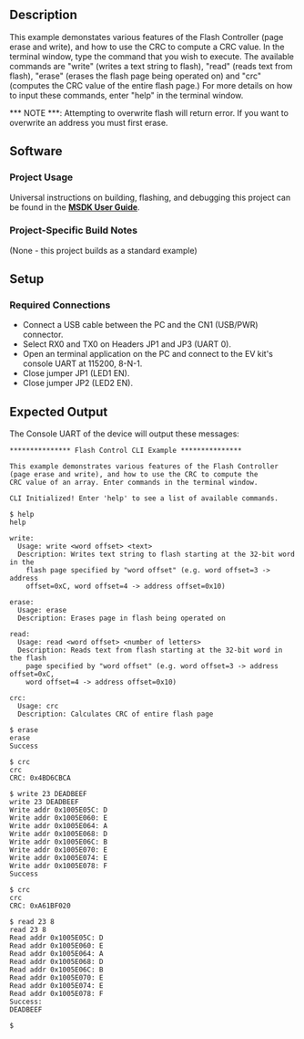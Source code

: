 ## Description

This example demonstates various features of the Flash Controller (page erase and write), and how to use the CRC to compute a CRC value. In the terminal window, type the command that you wish to execute. The available commands are "write" (writes a text string to flash), "read" (reads text from flash), "erase" (erases the flash page being operated on) and "crc" (computes the CRC value of the entire flash page.) For more details on how to input these commands, enter "help" in the terminal window.

*** NOTE ***: Attempting to overwrite flash will return error. If you want to overwrite an address you must first erase.


## Software

### Project Usage

Universal instructions on building, flashing, and debugging this project can be found in the **[MSDK User Guide](https://analog-devices-msdk.github.io/msdk/USERGUIDE/)**.

### Project-Specific Build Notes

(None - this project builds as a standard example)

## Setup

### Required Connections

-   Connect a USB cable between the PC and the CN1 (USB/PWR) connector.
-   Select RX0 and TX0 on Headers JP1 and JP3 (UART 0).
-   Open an terminal application on the PC and connect to the EV kit's console UART at 115200, 8-N-1.
-   Close jumper JP1 (LED1 EN).
-   Close jumper JP2 (LED2 EN).

## Expected Output

The Console UART of the device will output these messages:

```
*************** Flash Control CLI Example ***************

This example demonstrates various features of the Flash Controller
(page erase and write), and how to use the CRC to compute the
CRC value of an array. Enter commands in the terminal window.

CLI Initialized! Enter 'help' to see a list of available commands.

$ help
help

write:
  Usage: write <word offset> <text>
  Description: Writes text string to flash starting at the 32-bit word in the
    flash page specified by "word offset" (e.g. word offset=3 -> address
    offset=0xC, word offset=4 -> address offset=0x10)

erase:
  Usage: erase
  Description: Erases page in flash being operated on

read:
  Usage: read <word offset> <number of letters>
  Description: Reads text from flash starting at the 32-bit word in the flash
    page specified by "word offset" (e.g. word offset=3 -> address offset=0xC,
    word offset=4 -> address offset=0x10)

crc:
  Usage: crc
  Description: Calculates CRC of entire flash page

$ erase
erase
Success

$ crc
crc
CRC: 0x4BD6CBCA

$ write 23 DEADBEEF
write 23 DEADBEEF
Write addr 0x1005E05C: D
Write addr 0x1005E060: E
Write addr 0x1005E064: A
Write addr 0x1005E068: D
Write addr 0x1005E06C: B
Write addr 0x1005E070: E
Write addr 0x1005E074: E
Write addr 0x1005E078: F
Success

$ crc
crc
CRC: 0xA61BF020

$ read 23 8
read 23 8
Read addr 0x1005E05C: D
Read addr 0x1005E060: E
Read addr 0x1005E064: A
Read addr 0x1005E068: D
Read addr 0x1005E06C: B
Read addr 0x1005E070: E
Read addr 0x1005E074: E
Read addr 0x1005E078: F
Success:
DEADBEEF

$
```